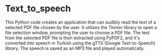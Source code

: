 # Text_to_speech
 This Python code creates an application that can audibly read the text of a selected PDF file chosen by the user. It utilizes the Tkinter library to open a file selection window, prompting the user to choose a PDF file. The text from the selected PDF file is then extracted using PyPDF2, and it's converted into speech in Turkish using the gTTS (Google Text-to-Speech) library. The speech is saved as an MP3 file and played automatically.

